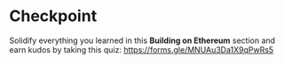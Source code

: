 # Checkpoint

Solidify everything you learned in this **Building on Ethereum** section and earn kudos by taking this quiz: https://forms.gle/MNUAu3Da1X9qPwRs5
